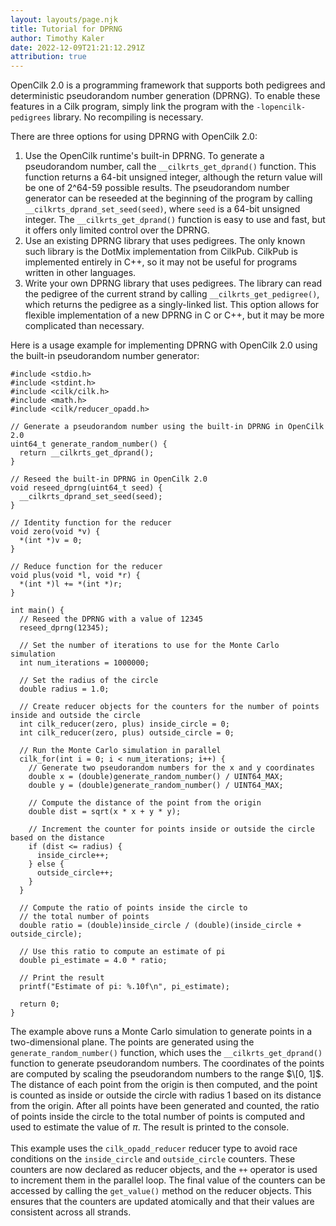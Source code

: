 ```yaml
---
layout: layouts/page.njk
title: Tutorial for DPRNG
author: Timothy Kaler
date: 2022-12-09T21:21:12.291Z
attribution: true
---
```

OpenCilk 2.0 is a programming framework that supports both pedigrees and deterministic pseudorandom number generation (DPRNG). To enable these features in a Cilk program, simply link the program with the `-lopencilk-pedigrees` library. No recompiling is necessary.

There are three options for using DPRNG with OpenCilk 2.0:

1. Use the OpenCilk runtime's built-in DPRNG. To generate a pseudorandom number, call the `__cilkrts_get_dprand()` function. This function returns a 64-bit unsigned integer, although the return value will be one of 2^64-59 possible results. The pseudorandom number generator can be reseeded at the beginning of the program by calling `__cilkrts_dprand_set_seed(seed)`, where `seed` is a 64-bit unsigned integer. The `__cilkrts_get_dprand()` function is easy to use and fast, but it offers only limited control over the DPRNG.
2. Use an existing DPRNG library that uses pedigrees. The only known such library is the DotMix implementation from CilkPub. CilkPub is implemented entirely in C++, so it may not be useful for programs written in other languages.
3. Write your own DPRNG library that uses pedigrees. The library can read the pedigree of the current strand by calling `__cilkrts_get_pedigree()`, which returns the pedigree as a singly-linked list. This option allows for flexible implementation of a new DPRNG in C or C++, but it may be more complicated than necessary.

Here is a usage example for implementing DPRNG with OpenCilk 2.0 using the built-in pseudorandom number generator:

```cilkcpp#
#include <stdio.h>
#include <stdint.h>
#include <cilk/cilk.h>
#include <math.h>
#include <cilk/reducer_opadd.h>

// Generate a pseudorandom number using the built-in DPRNG in OpenCilk 2.0
uint64_t generate_random_number() {
  return __cilkrts_get_dprand();
}

// Reseed the built-in DPRNG in OpenCilk 2.0
void reseed_dprng(uint64_t seed) {
  __cilkrts_dprand_set_seed(seed);
}

// Identity function for the reducer
void zero(void *v) {
  *(int *)v = 0;
}

// Reduce function for the reducer
void plus(void *l, void *r) {
  *(int *)l += *(int *)r;
}

int main() {
  // Reseed the DPRNG with a value of 12345
  reseed_dprng(12345);

  // Set the number of iterations to use for the Monte Carlo simulation
  int num_iterations = 1000000;

  // Set the radius of the circle
  double radius = 1.0;

  // Create reducer objects for the counters for the number of points inside and outside the circle
  int cilk_reducer(zero, plus) inside_circle = 0;
  int cilk_reducer(zero, plus) outside_circle = 0;

  // Run the Monte Carlo simulation in parallel
  cilk_for(int i = 0; i < num_iterations; i++) {
    // Generate two pseudorandom numbers for the x and y coordinates
    double x = (double)generate_random_number() / UINT64_MAX;
    double y = (double)generate_random_number() / UINT64_MAX;

    // Compute the distance of the point from the origin
    double dist = sqrt(x * x + y * y);

    // Increment the counter for points inside or outside the circle based on the distance
    if (dist <= radius) {
      inside_circle++;
    } else {
      outside_circle++;
    }
  }

  // Compute the ratio of points inside the circle to
  // the total number of points
  double ratio = (double)inside_circle / (double)(inside_circle + outside_circle);

  // Use this ratio to compute an estimate of pi
  double pi_estimate = 4.0 * ratio;

  // Print the result
  printf("Estimate of pi: %.10f\n", pi_estimate);

  return 0;
}

```

The example above runs a Monte Carlo simulation to generate points in a two-dimensional plane. The points are generated using the `generate_random_number()` function, which uses the `__cilkrts_get_dprand()` function to generate pseudorandom numbers. The coordinates of the points are computed by scaling the pseudorandom numbers to the range $\[0, 1]$. The distance of each point from the origin is then computed, and the point is counted as inside or outside the circle with radius 1 based on its distance from the origin. After all points have been generated and counted, the ratio of points inside the circle to the total number of points is computed and used to estimate the value of $\pi$. The result is printed to the console.\
\
This example uses the `cilk_opadd_reducer` reducer type to avoid race conditions on the `inside_circle` and `outside_circle` counters. These counters are now declared as reducer objects, and the `++` operator is used to increment them in the parallel loop. The final value of the counters can be accessed by calling the `get_value()` method on the reducer objects. This ensures that the counters are updated atomically and that their values are consistent across all strands.